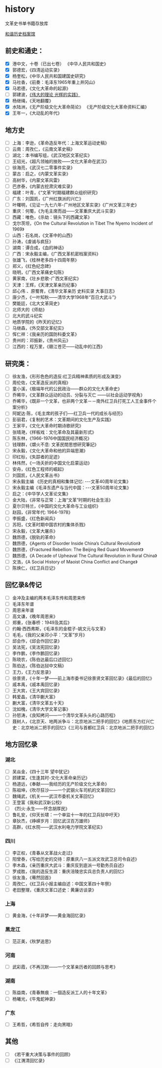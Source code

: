# history
文革史书单书籍存放库

[和谐历史档案馆](https://github.com/banned-historical-archives/banned-historical-archives.github.io)

## 前史和通史：
- [x] 港中文，十卷（已出七卷） 《中华人民共和国史》 
- [x]  郭德宏，《四清运动实录》
- [x]  杨奎松，《中华人民共和国建国史研究》
- [x] 马社香，《前奏：毛泽东1965年重上井冈山》
- [x] 马若德，《文化大革命的起源》
- [ ]  郭建波，[《伟大的理论 光辉的实践》](http://m.wyzxwk.com/content.php?classid=21&id=310819)
- [x]  杨继绳，《天地翻覆》
- [x] 水陆洲，《无产阶级文化大革命简论》 《无产阶级文化大革命资料汇编》
- [x] 王年一，《大动乱的年代》

## 地方史
- [ ] 上海：李逊，《革命造反年代：上海文革运动史稿》
- [ ] 云南：周孜仁，《云南文革史稿》
- [ ] 湖北：本书编写组，《武汉地区文革纪实》
- [ ] 王绍光，《超凡领袖的挫败——文化大革命在武汉》
- [ ]  徐海亮，《武汉七二零事件实录》
- [ ] 蒙古：启之，《内蒙文革实录》
- [ ]  高树华，《内蒙文革风雷》
- [ ]  巴彦泰，《内蒙古挖肃灾难实录》
- [ ] 福建：叶青，《“文革”时期福建群众组织研究》
- [ ] 广东：刘国凯，《广州红旗派的兴亡》
- [ ] 叶曙明，《见证一九七六年-广州地区文革实录》《广州文革三年史》
- [ ] 重庆：何蜀，《为毛主席而战——文革重庆大武斗实录》
- [ ] 西藏：唯色，《杀劫：镜头下的西藏文革》
- [ ] 戈尔茨坦，《On the Cultural Revolution in Tibet The Nyemo Incident of 1969》
- [ ] 山西：石名岗，《文革中的山西》
- [ ] 孙涛，《虔诚与疯狂》
- [ ] 湖南：谭合成，《血的神话》
- [ ] 广西：宋永毅主编，《广西文革机密档案资料》
- [ ]  张雄飞，《桂林老多四十四周年祭》
- [ ]  郑义，《红色纪念碑》
- [ ]  晓明，《广西文革痛史勾陈》
- [ ] 黄家南，《壮乡悲歌-广西文革纪实》
- [ ] 天津：王辉，《天津文革亲历纪事》
- [ ]  邱心伟 、原蜀育，《清华文革亲历 史料实录 大事日志》
- [ ] 唐少杰，《一叶知秋——清华大学1968年“百日大武斗”》
- [ ]  樊能廷，《北大文革简史》
- [ ] 北师大的《师劫》
- [ ] 北大的武斗纪实
- [ ] 地质学院的《昨天的记忆》
- [ ] 马继森，《外交部文革纪实》
- [ ] 恽仁祥：《我亲历的国防科委文革》
- [ ] 贵州的：邓振新，《贵州风云》
- [ ]  江西的：程万里，《赣江苍茫——动乱中的江西》

## 研究类：
- [ ] 徐友渔，《形形色色的造反:红卫兵精神素质的形成及演变》
- [ ]  周伦佐，《文革造反派的真相》
- [ ] 童小溪，《极端年代的公民政治——群众的文化大革命史》
- [ ] 乔晞华，《文革群众运动的动员、分裂与灭亡 ——以社会运动学视角》
- [ ] 乔晞华，《既非一个文革，也非两个文革－－南外红卫兵打死工人王金事件个案分析》
- [ ] 阿妮达·陈，《毛主席的孩子们──红卫兵一代的成长与经历》
- [ ] 彭丽君，《复制的艺术：文革期间的文化生产及实践》
- [ ] 王家平，《文化大革命时期诗歌研究》
- [ ] 张晴滟，《样板戏：文化革命及其最新形式》
- [ ]  陈东林，《1966-1976中国国民经济概况》
- [ ] 钱理群，《爝火不息: 文革民間思想研究筆記》
- [ ] 宋永毅，《文化大革命和他的异端思潮》
- [ ] 印红标，《失踪者的足迹》
- [ ] 林伟然，《一场夭折的中国文化启蒙运动》
- [ ] 安舟，《红色工程师的崛起》
- [ ] 刘国凯，《人民文革丛书》
- [ ] 宋永毅主编 《历史的真相和集体记忆: ---文革40周年论文集》 
- [ ] 宋永毅主编《毛泽东遗产与当代中国：---文革50周年论文集》
- [ ] 启之：《中华学人文革论文集》
- [ ] 金大陆，《非常与正常：上海“文革”时期的社会生活》
- [ ] 夏尔贝特兰，《中国的文化大革命与工业组织》
- [ ] 赵园，《非常年代: 1964-1978》
- [ ] 李振盛，《红色新闻兵》
- [ ] 苏阳，《文革时期中国农村的集体杀戮》
- [ ] 宋永毅，《文革大屠杀》
- [ ] 魏昂德，《脱轨的革命》
- [ ] 魏昂德，《Agents of Disorder Inside China’s Cultural Revolution》
- [ ] 魏昂德，《Fractured Rebellion: The Beijing Red Guard Movement》
- [ ] 魏昂德，《A Decade of Upheaval The Cultural Revolution in Rural China》
- [ ] 文浩，《A Social History of Maoist China Conflict and Change》
- [ ] 陈焕仁，《红卫兵日记》

## 回忆录&传记
- [ ] 金冲及主编的两本毛泽东传和周恩来传
- [ ] 毛泽东年谱
- [ ] 周恩来年谱
- [ ] 高文谦，《晚年周恩来》
- [ ] 郑重，《张春桥：1949及其后》
- [ ] 约翰·西西弗斯，《毛泽东的金棍子-姚文元与文革》
- [ ] 毛毛，《我的父亲邓小平：“文革”岁月》
- [ ] 邱会作，《邱会作回忆录》
- [ ] 吴法宪，《吴法宪回忆录》
- [ ] 李作鹏，《李作鹏回忆录》
- [ ] 陈晓农，《陈伯达最后口述回忆》
- [ ] 陈伯达，《陈伯达狱中文稿》
- [ ] 王力，《王力反思录》
- [ ] 徐景贤，《十年一梦——前上海市委书记徐景贤文革回忆录》《最后的回忆》
- [ ] 戚本禹，《戚本禹回忆录》
- [ ] 王大宾，《王大宾回忆录》
- [ ]  韩爱晶，《清华蒯大富》
- [ ]  蒯大富，《清华文革五十天》
- [ ]  沈如槐，《清华大学文革记事》
- [ ]  孙怒涛，《良知拷问——一个清华文革头头的心路历程》
- [ ]  聂树人，《北京天、地两派争斗：北京地派二把手的回忆》《地质东方红兴亡史：北京地派二把手的回忆》《三司与首都红卫兵：北京地派二把手的回忆》

## 地方回忆录
### 湖北
- [ ]  吴焱金，《四十三年 望中犹记》
- [ ] 顾建棠，《生逢其时-文化大革命亲历记》
- [ ] 杨道远，《奉献——我经历的无产阶级文化大革命》
- [ ] 陈祖坤，《吹尽狂沙——一个武钢火车司机的文革回忆》
- [ ] 魏绳武，《机关——武汉市委机关文革回忆》
- [ ] 王登富《我和武汉新公校》
- [ ] 《烈火·永生——怀念胡厚民》
- [ ] 鲁礼安，《仰天长啸：一个单监十一年的红卫兵狱中吁天》
- [ ] 章狄杰，《峥嵘岁月：回忆武汉百万雄师》
- [ ] 高群，《红水院——武汉水利电力学院文革纪实》

### 四川
- [ ] 李正权，《青春从文革战火走过》
- [ ] 阳曾泰，《写给历史的交待：原重庆八一五派文攻武卫总司令自述》
- [ ] 李木森，《亲历重庆大武斗：重庆反到底派一号勤务员自述》
- [ ] 罗成胜，《我的造反生涯：重庆涪陵忠实兵总负责人的回忆》
- [ ] 徐友渔，《蓦然回首》
- [ ] 周孜仁，《红卫兵小报主编自述：中国文革四十年祭》
- [ ] 老田整理，《重庆文革口述史：黄廉访谈录》

### 上海
- [ ]  黄金海，《十年非梦——黄金海回忆录》

### 黑龙江
- [ ]  范正美，《秋梦追思》

### 河南
- [ ]  武彩霞，《不再沉默——一个文革亲历者的回顾与思考》

### 湖南
- [ ]  陈益南，《青春無痕︰一個造反派工人的十年文革》
- [ ]  杨曦光，《牛鬼蛇神录》

### 广东
- [ ]  王希哲，《希哲自传：走向黑暗》

## 其他
- [ ] 《若干重大决策与事件的回顾》
- [ ] 《江渭清回忆录》